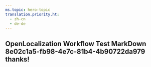 ```yaml
---
ms.topic: hero-topic
translation.priority.ht: 
  - zh-cn
  - de-de
---
```

## OpenLocalization Workflow Test MarkDown 8e02c1a5-fb98-4e7c-81b4-4b90722da979 thanks!
